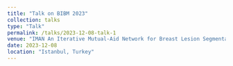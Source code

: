 ```yaml
---
title: "Talk on BIBM 2023"
collection: talks
type: "Talk"
permalink: /talks/2023-12-08-talk-1
venue: "IMAN An Iterative Mutual-Aid Network for Breast Lesion Segmentation on Multi-modal Ultrasound Images"
date: 2023-12-08
location: "Istanbul, Turkey"
---
```

